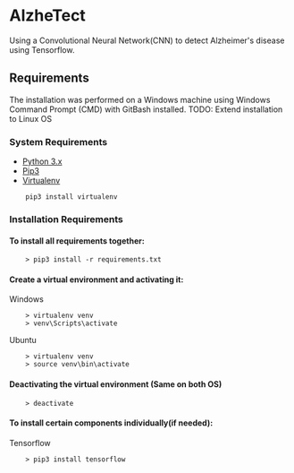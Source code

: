 # AlzheTect
Using a Convolutional Neural Network(CNN) to detect Alzheimer's disease using Tensorflow.

## Requirements
The installation was performed on a Windows machine using Windows Command Prompt (CMD) with GitBash installed.
TODO: Extend installation to Linux OS

### System Requirements
* [ Python 3.x ](https://www.python.org/downloads/)
* [ Pip3 ](https://pip.pypa.io)
* [ Virtualenv ](https://virtualenv.pypa.io)
```
    pip3 install virtualenv
```

### Installation Requirements
#### To install all requirements together:
```
    > pip3 install -r requirements.txt
```

#### Create a virtual environment and activating it:
Windows
```
    > virtualenv venv
    > venv\Scripts\activate
```

Ubuntu
```
    > virtualenv venv
    > source venv\bin\activate
```

#### Deactivating the virtual environment (Same on both OS)
```
    > deactivate
```

#### To install certain components individually(if needed):
Tensorflow
```
    > pip3 install tensorflow
```
